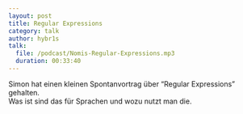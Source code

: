 ```yaml
---
layout: post
title: Regular Expressions
category: talk
author: hybr1s
talk:
  file: /podcast/Nomis-Regular-Expressions.mp3
  duration: 00:33:40
---
```

Simon hat einen kleinen Spontanvortrag über “Regular Expressions” gehalten.  
Was ist sind das für Sprachen und wozu nutzt man die.  
